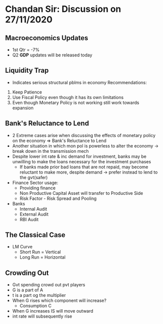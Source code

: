 # Chandan Sir: Discussion on 27/11/2020

## Macroeconomics Updates
- 1st Qtr = -7%
- Q2 __GDP__ updates will be released today

## Liquidity Trap
- Indicates serious structural pblms in economy
Recommendations:
1. Keep Patience
2. Use Fiscal Policy even though it has its own limitations
3. Even though Monetary Policy is not working still work towards expansion

## Bank's Reluctance to Lend
- 2 Extreme cases arise when discussing the effects of monetary policy on the economy => Bank's Reluctance to Lend
- Another situation in which mon pol is powerless to alter the economy -> break down in the transmission mech
- Despite lower int rate & inc demand for investment, banks may be unwilling to make the loans necessary for the investment purchases
	- If banks made prior bad loans that are not repaid, may become reluctant to make more, despite demand -> prefer instead to lend to the gvt(safer)
- Finance Sector usage:
	- Providing finance
	- Non Productive Capital Asset will transfer to Productive Side
	- Risk Factor - Risk Spread and Pooling
- Banks
	- Internal Audit
	- External Audit
	- RBI Audit

## The Classical Case
- LM Curve
	- Short Run = Vertical
	- Long Run = Horizontal

## Crowding Out
- Gvt spending crowd out pvt players
- G is a part of A
- t is a part og the multiplier
- When G rises which component will increase?
	- Consumption C
- When G increases IS will move outward
- int rate will subsequently rise

## 